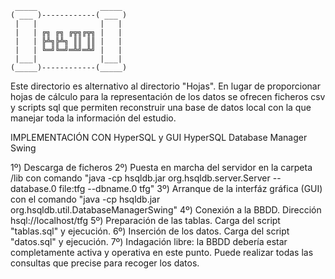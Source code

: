      _____              _____ 
    ( ___ )------------( ___ )
     |   |              |   | 
     |   | ╔╗ ╔╗ ╔╦╗╔╦╗ |   | 
     |   | ╠╩╗╠╩╗ ║║ ║║ |   | 
     |   | ╚═╝╚═╝═╩╝═╩╝ |   | 
     |___|              |___| 
    (_____)------------(_____)

Este directorio es alternativo al directorio "Hojas". En lugar de proporcionar hojas
de cálculo para la representación de los datos se ofrecen ficheros csv y scripts sql
que permiten reconstruir una base de datos local con la que manejar toda la información
del estudio.

IMPLEMENTACIÓN CON HyperSQL y GUI HyperSQL Database Manager Swing

1º) Descarga de ficheros
2º) Puesta en marcha del servidor en la carpeta /lib con comando "java -cp hsqldb.jar org.hsqldb.server.Server --database.0 file:tfg  --dbname.0 tfg"
3º) Arranque de la interfáz gráfica (GUI) con el comando "java -cp hsqldb.jar org.hsqldb.util.DatabaseManagerSwing"
4º) Conexión a la BBDD. Dirección hsql://localhost/tfg
5º) Preparación de las tablas. Carga del script "tablas.sql" y ejecución. 
6º) Inserción de los datos. Carga del script "datos.sql" y ejecución.
7º) Indagación libre: la BBDD debería estar completamente activa y operativa en este punto. Puede realizar todas las consultas que precise para recoger los datos.
